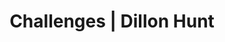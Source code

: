 ---
title: Challenges | Dillon Hunt
link: /challenges
hero_title: Welcome To My Challenges
hero_description: A collection of challenges & experiments I have completed.
description: A collection of challenges & experiments I have completed.
---